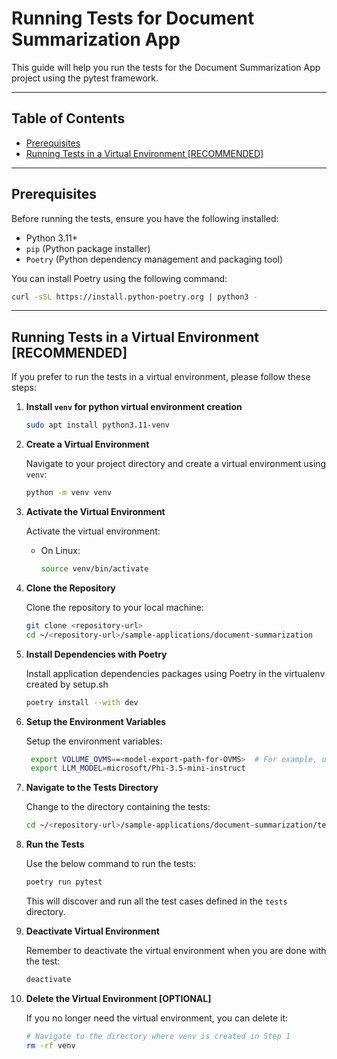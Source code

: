 # Running Tests for Document Summarization App

This guide will help you run the tests for the Document Summarization App project using the pytest framework.

---

## Table of Contents

- [Prerequisites](#prerequisites)
- [Running Tests in a Virtual Environment [RECOMMENDED]](#running-tests-in-a-virtual-environment-recommended)

---

## Prerequisites

Before running the tests, ensure you have the following installed:

- Python 3.11+
- `pip` (Python package installer)
- `Poetry` (Python dependency management and packaging tool)

You can install Poetry using the following command:

```bash
curl -sSL https://install.python-poetry.org | python3 -
```

---

## Running Tests in a Virtual Environment [RECOMMENDED]

If you prefer to run the tests in a virtual environment, please follow these steps:

1. **Install `venv` for python virtual environment creation**

   ```bash
   sudo apt install python3.11-venv
   ```

2. **Create a Virtual Environment**

    Navigate to your project directory and create a virtual environment using `venv`:

    ```bash
    python -m venv venv
    ```

3. **Activate the Virtual Environment**

    Activate the virtual environment:
    - On Linux:

      ```bash
      source venv/bin/activate
      ```

4. **Clone the Repository**

   Clone the repository to your local machine:

   ```bash
   git clone <repository-url>
   cd ~/<repository-url>/sample-applications/document-summarization
   ```

5. **Install Dependencies with Poetry**
    
    Install application dependencies packages using Poetry in the virtualenv created by setup.sh

    ```bash
    poetry install --with dev
    ```

6. **Setup the Environment Variables**

   Setup the environment variables:

   ```bash
    export VOLUME_OVMS==<model-export-path-for-OVMS>  # For example, use: export VOLUME_OVMS="$PWD"
    export LLM_MODEL=microsoft/Phi-3.5-mini-instruct
   ```

7. **Navigate to the Tests Directory**

   Change to the directory containing the tests:

   ```bash
   cd ~/<repository-url>/sample-applications/document-summarization/tests/unit_tests
   ```

8. **Run the Tests**

   Use the below command to run the tests:

   ```bash
   poetry run pytest
   ```
   This will discover and run all the test cases defined in the `tests` directory.

9. **Deactivate Virtual Environment**

   Remember to deactivate the virtual environment when you are done with the test:

   ```bash
   deactivate
   ```

10. **Delete the Virtual Environment [OPTIONAL]**

    If you no longer need the virtual environment, you can delete it:

    ```bash
    # Navigate to the directory where venv is created in Step 1
    rm -rf venv
    ```

